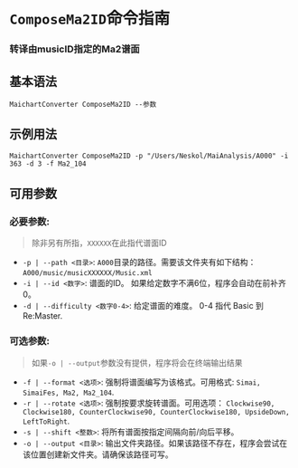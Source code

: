 # `ComposeMa2ID`命令指南

### 转译由musicID指定的Ma2谱面

## 基本语法

    MaichartConverter ComposeMa2ID --参数

## 示例用法

    MaichartConverter ComposeMa2ID -p "/Users/Neskol/MaiAnalysis/A000" -i 363 -d 3 -f Ma2_104

## 可用参数

### 必要参数:

> 除非另有所指，`XXXXXX`在此指代谱面ID

- `-p | --path <目录>`: `A000`目录的路径。需要该文件夹有如下结构：`A000/music/musicXXXXXX/Music.xml`
- `-i | --id <数字>`: 谱面的ID。 如果给定数字不满6位，程序会自动在前补齐0。
- `-d | --difficulty <数字0-4>`: 给定谱面的难度。 0-4 指代 Basic 到 Re:Master.

### 可选参数:

> 如果`-o | --output`参数没有提供，程序将会在终端输出结果

- `-f | --format <选项>`: 强制将谱面编写为该格式。可用格式: `Simai, SimaiFes, Ma2, Ma2_104`.
- `-r | --rotate <选项>`:
  强制按要求旋转谱面。可用选项：
  `Clockwise90, Clockwise180, CounterClockwise90, CounterClockwise180, UpsideDown, LeftToRight`.
- `-s | --shift <整数>`: 将所有谱面按指定间隔向前/向后平移。
- `-o | --output <目录>`: 输出文件夹路径。如果该路径不存在，程序会尝试在该位置创建新文件夹。请确保该路径可写。
